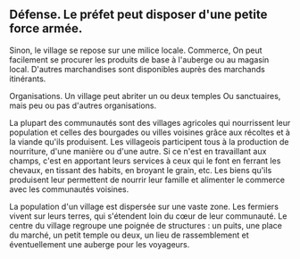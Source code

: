 ## Défense. Le préfet peut disposer d'une petite force armée.

Sinon, le village se repose sur une milice locale.
Commerce, On peut facilement se procurer les produits de
base à l'auberge ou au magasin local. D'autres marchandises
sont disponibles auprès des marchands itinérants.

Organisations. Un village peut abriter un ou deux temples
Ou sanctuaires, mais peu ou pas d'autres organisations.

La plupart des communautés sont des villages agricoles qui
nourrissent leur population et celles des bourgades ou villes
voisines grâce aux récoltes et à la viande qu'ils produisent. Les
villageois participent tous à la production de nourriture, d'une
manière ou d'une autre. Si ce n'est en travaillant aux champs,
c'est en apportant leurs services à ceux qui le font en ferrant
les chevaux, en tissant des habits, en broyant le grain, etc. Les
biens qu'ils produisent leur permettent de nourrir leur famille
et alimenter le commerce avec les communautés voisines.

La population d'un village est dispersée sur une vaste
zone. Les fermiers vivent sur leurs terres, qui s'étendent
loin du cœur de leur communauté. Le centre du village
regroupe une poignée de structures : un puits, une place du
marché, un petit temple ou deux, un lieu de rassemblement
et éventuellement une auberge pour les voyageurs.
